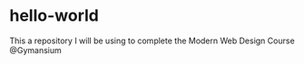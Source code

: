 # hello-world
This a repository I will be using to complete the Modern Web Design Course @Gymansium
